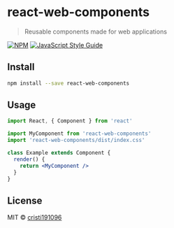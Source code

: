 # react-web-components

> Reusable components made for web applications

[![NPM](https://img.shields.io/npm/v/react-web-components.svg)](https://www.npmjs.com/package/react-web-components) [![JavaScript Style Guide](https://img.shields.io/badge/code_style-standard-brightgreen.svg)](https://standardjs.com)

## Install

```bash
npm install --save react-web-components
```

## Usage

```jsx
import React, { Component } from 'react'

import MyComponent from 'react-web-components'
import 'react-web-components/dist/index.css'

class Example extends Component {
  render() {
    return <MyComponent />
  }
}
```

## License

MIT © [cristi191096](https://github.com/cristi191096)
